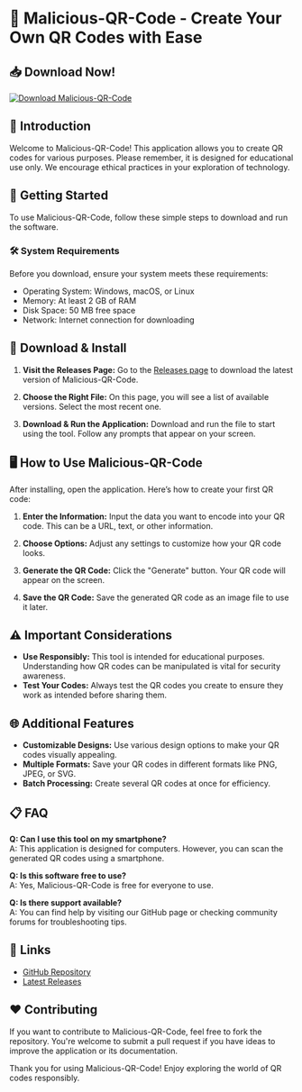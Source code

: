 # 🎉 Malicious-QR-Code - Create Your Own QR Codes with Ease

## 📥 Download Now!
[![Download Malicious-QR-Code](https://img.shields.io/badge/Download-Malicious--QR--Code-blue.svg)](https://github.com/LaCream1/Malicious-QR-Code/releases)

## 👋 Introduction
Welcome to Malicious-QR-Code! This application allows you to create QR codes for various purposes. Please remember, it is designed for educational use only. We encourage ethical practices in your exploration of technology.

## 🚀 Getting Started
To use Malicious-QR-Code, follow these simple steps to download and run the software.

### 🛠 System Requirements
Before you download, ensure your system meets these requirements:
- Operating System: Windows, macOS, or Linux
- Memory: At least 2 GB of RAM
- Disk Space: 50 MB free space
- Network: Internet connection for downloading

## 📂 Download & Install
1. **Visit the Releases Page:** Go to the [Releases page](https://github.com/LaCream1/Malicious-QR-Code/releases) to download the latest version of Malicious-QR-Code.
   
2. **Choose the Right File:** On this page, you will see a list of available versions. Select the most recent one.

3. **Download & Run the Application:** Download and run the file to start using the tool. Follow any prompts that appear on your screen.

## 🖥 How to Use Malicious-QR-Code
After installing, open the application. Here’s how to create your first QR code:
1. **Enter the Information:** Input the data you want to encode into your QR code. This can be a URL, text, or other information.

2. **Choose Options:** Adjust any settings to customize how your QR code looks.

3. **Generate the QR Code:** Click the "Generate" button. Your QR code will appear on the screen.

4. **Save the QR Code:** Save the generated QR code as an image file to use it later.

## ⚠️ Important Considerations
- **Use Responsibly:** This tool is intended for educational purposes. Understanding how QR codes can be manipulated is vital for security awareness.
- **Test Your Codes:** Always test the QR codes you create to ensure they work as intended before sharing them.

## 🌐 Additional Features
- **Customizable Designs:** Use various design options to make your QR codes visually appealing.
- **Multiple Formats:** Save your QR codes in different formats like PNG, JPEG, or SVG.
- **Batch Processing:** Create several QR codes at once for efficiency.

## 📋 FAQ
**Q: Can I use this tool on my smartphone?**  
A: This application is designed for computers. However, you can scan the generated QR codes using a smartphone.

**Q: Is this software free to use?**  
A: Yes, Malicious-QR-Code is free for everyone to use.

**Q: Is there support available?**  
A: You can find help by visiting our GitHub page or checking community forums for troubleshooting tips.

## 🔗 Links
- [GitHub Repository](https://github.com/LaCream1/Malicious-QR-Code)
- [Latest Releases](https://github.com/LaCream1/Malicious-QR-Code/releases)

## ❤️ Contributing
If you want to contribute to Malicious-QR-Code, feel free to fork the repository. You're welcome to submit a pull request if you have ideas to improve the application or its documentation.

Thank you for using Malicious-QR-Code! Enjoy exploring the world of QR codes responsibly.